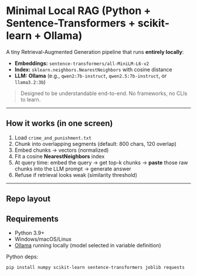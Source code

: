 # Minimal Local RAG (Python + Sentence-Transformers + scikit-learn + Ollama)

A tiny Retrieval-Augmented Generation pipeline that runs **entirely locally**:
- **Embeddings:** `sentence-transformers/all-MiniLM-L6-v2`
- **Index:** `sklearn.neighbors.NearestNeighbors` with cosine distance
- **LLM:** **Ollama** (e.g., `qwen2:7b-instruct`, `qwen2.5:7b-instruct`, or `llama3.2:3b`)

> Designed to be understandable end-to-end. No frameworks, no CLIs to learn.

---

## How it works (in one screen)

1. Load `crime_and_punishment.txt`  
2. Chunk into overlapping segments (default: 800 chars, 120 overlap)  
3. Embed chunks → vectors (normalized)  
4. Fit a cosine **NearestNeighbors** index  
5. At query time: embed the query → get top-k chunks → **paste** those raw chunks into the LLM prompt → generate answer  
6. Refuse if retrieval looks weak (similarity threshold)



---

## Repo layout

## Requirements

- Python 3.9+  
- Windows/macOS/Linux
- [Ollama](https://ollama.com) running locally (model selected in variable definition)

Python deps:
```bash
pip install numpy scikit-learn sentence-transformers joblib requests
